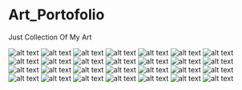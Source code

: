 # Art_Portofolio
Just Collection Of My Art

![alt text](https://raw.githubusercontent.com/imandana/Art_Portofolio/main/1.jpg)
![alt text](https://raw.githubusercontent.com/imandana/Art_Portofolio/main/2.jpg)
![alt text](https://raw.githubusercontent.com/imandana/Art_Portofolio/main/3.jpg)
![alt text](https://raw.githubusercontent.com/imandana/Art_Portofolio/main/AsnaOK.jpg)
![alt text](https://raw.githubusercontent.com/imandana/Art_Portofolio/main/AsniOK.jpg)
![alt text](https://raw.githubusercontent.com/imandana/Art_Portofolio/main/Astri2.jpg)
![alt text](https://raw.githubusercontent.com/imandana/Art_Portofolio/main/Cameria_machi.jpg)
![alt text](https://raw.githubusercontent.com/imandana/Art_Portofolio/main/Elexia.png)
![alt text](https://raw.githubusercontent.com/imandana/Art_Portofolio/main/Errudi.jpg)
![alt text](https://raw.githubusercontent.com/imandana/Art_Portofolio/main/Jadi1.jpg)
![alt text](https://raw.githubusercontent.com/imandana/Art_Portofolio/main/Jojo2%20(3).png)
![alt text](https://raw.githubusercontent.com/imandana/Art_Portofolio/main/MONG.jpg)
![alt text](https://raw.githubusercontent.com/imandana/Art_Portofolio/main/RPG.jpg)
![alt text](https://raw.githubusercontent.com/imandana/Art_Portofolio/main/asSS.png)
![alt text](https://raw.githubusercontent.com/imandana/Art_Portofolio/main/asnaHXHOK.jpg)
![alt text](https://raw.githubusercontent.com/imandana/Art_Portofolio/main/asniHXHOK.jpg)
![alt text](https://raw.githubusercontent.com/imandana/Art_Portofolio/main/final2%201.jpg)
![alt text](https://raw.githubusercontent.com/imandana/Art_Portofolio/main/final2%202.jpg)
![alt text](https://raw.githubusercontent.com/imandana/Art_Portofolio/main/jadi1.jpg)
![alt text](https://raw.githubusercontent.com/imandana/Art_Portofolio/main/jadi22%20(2).jpg)
![alt text](https://raw.githubusercontent.com/imandana/Art_Portofolio/main/jadi22%20(3).jpg)
![alt text](https://raw.githubusercontent.com/imandana/Art_Portofolio/main/jadi3.jpg)
![alt text](https://raw.githubusercontent.com/imandana/Art_Portofolio/main/jadi4.jpg)
![alt text](https://raw.githubusercontent.com/imandana/Art_Portofolio/main/jadiAsni-2.gif)
![alt text](https://raw.githubusercontent.com/imandana/Art_Portofolio/main/jd1.jpg)
![alt text](https://raw.githubusercontent.com/imandana/Art_Portofolio/main/jd2.jpg)
![alt text](https://raw.githubusercontent.com/imandana/Art_Portofolio/main/nm.n.jpg)
![alt text](https://raw.githubusercontent.com/imandana/Art_Portofolio/main/siro.gif)
